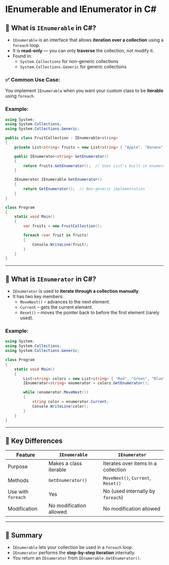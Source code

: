
# IEnumerable and IEnumerator in C#

## 🔷 What is `IEnumerable` in C#?

- `IEnumerable` is an interface that allows **iteration over a collection** using a `foreach` loop.
- It is **read-only** — you can only **traverse** the collection, not modify it.
- Found in:
  - `System.Collections` for non-generic collections
  - `System.Collections.Generic` for generic collections

### ✅ Common Use Case:
You implement `IEnumerable` when you want your custom class to be **iterable** using `foreach`.

### Example:
```csharp
using System;
using System.Collections;
using System.Collections.Generic;

public class FruitCollection : IEnumerable<string>
{
    private List<string> fruits = new List<string> { "Apple", "Banana", "Cherry" };

    public IEnumerator<string> GetEnumerator()
    {
        return fruits.GetEnumerator();  // Uses List's built-in enumerator
    }

    IEnumerator IEnumerable.GetEnumerator()
    {
        return GetEnumerator();  // Non-generic implementation
    }
}

class Program
{
    static void Main()
    {
        var fruits = new FruitCollection();

        foreach (var fruit in fruits)
        {
            Console.WriteLine(fruit);
        }
    }
}
```

---

## 🔷 What is `IEnumerator` in C#?

- `IEnumerator` is used to **iterate through a collection manually**.
- It has two key members:
  - `MoveNext()` – advances to the next element.
  - `Current` – gets the current element.
  - `Reset()` – moves the pointer back to before the first element (rarely used).

### Example:
```csharp
using System;
using System.Collections;
using System.Collections.Generic;

class Program
{
    static void Main()
    {
        List<string> colors = new List<string> { "Red", "Green", "Blue" };
        IEnumerator<string> enumerator = colors.GetEnumerator();

        while (enumerator.MoveNext())
        {
            string color = enumerator.Current;
            Console.WriteLine(color);
        }
    }
}
```

---

## 🔁 Key Differences

| Feature           | `IEnumerable`                      | `IEnumerator`                          |
|------------------|------------------------------------|----------------------------------------|
| Purpose           | Makes a class iterable             | Iterates over items in a collection    |
| Methods           | `GetEnumerator()`                  | `MoveNext()`, `Current`, `Reset()`     |
| Use with `foreach`| Yes                                | No (used internally by `foreach`)      |
| Modification      | No modification allowed            | No modification allowed                |

---

## 📌 Summary

- `IEnumerable` lets your collection be used in a `foreach` loop.
- `IEnumerator` performs the **step-by-step iteration** internally.
- You return an `IEnumerator` from `IEnumerable.GetEnumerator()`.
